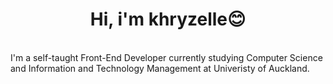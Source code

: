 <div>
  <p align="center">
    <!-- <img src="https://avatars2.githubusercontent.com/u/46096865?s=460&u=c17d80c0914eb1efe02ebe9aeba11b1e3cf9212a" width="30%"> -->
    <h1 align="center" >Hi, i'm khryzelle😊</h1>
    <br>
    <div align="left">
      I'm a self-taught Front-End Developer currently studying Computer Science and Information and Technology Management at Univeristy of Auckland. <br>
    </div>
  </p>
  
